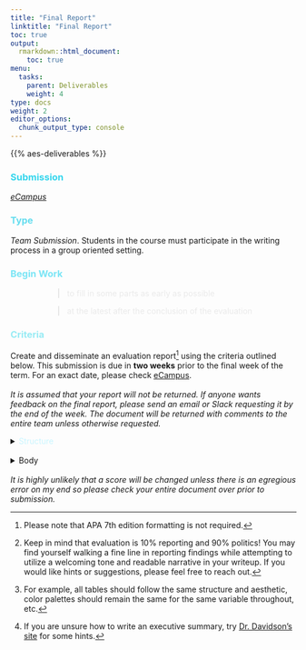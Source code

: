 ```yaml
---
title: "Final Report"
linktitle: "Final Report"
toc: true
output:
  rmarkdown::html_document:
    toc: true
menu:
  tasks:
    parent: Deliverables
    weight: 4
type: docs
weight: 2
editor_options: 
  chunk_output_type: console
---
```


<script src="/rmarkdown-libs/kePrint/kePrint.js"></script>

<link href="/rmarkdown-libs/lightable/lightable.css" rel="stylesheet" />

{{% aes-deliverables %}}

### <span style="color:#35d6ed">Submission</span>

<i>[eCampus](https://ecampus.wvu.edu)</i>

### <span style="color:#65ddef">Type</span>

<i>Team Submission</i>. Students in the course must participate in the writing process in a group oriented setting.

### <span style="color:#7ae5f5">Begin Work</span>

<div style="padding-left: 60px;">

> <span style="color:#eaeaea">to fill in some parts as early as possible</span>

> <span style="color:#eaeaea">at the latest after the conclusion of the evaluation</span>

</div>

### <span style="color:#97ebf4">Criteria</span>

Create and disseminate an evaluation report[^1] using the criteria outlined below. This submission is due in <b>two weeks</b> prior to the final week of the term. For an exact date, please check [eCampus](https://ecampus.wvu.edu/).
<br>
<br>
<i>It is assumed that your report will not be returned. If anyone wants feedback on the final report, please send an email or Slack requesting it by the end of the week. The document will be returned with comments to the entire team unless otherwise requested.</i>
<br>
<details>
<summary>
<span style="color:#c9f6ff">Structure</span>
</summary>

1.  construct a single document that uses a one voice

2.  use language appropriate for your intended audience and using proper grammar, spelling, and consistency in tone[^2]

3.  make the entire product aesthetically pleasing

4.  remain consistent in how elements of the <span style="color:#c9f6ff"><a href='#body'>Body</a></span> are portrayed[^3]

5.  create two to three variants following the table below

    <table class=" lightable-paper" style="font-family: &quot;Arial Narrow&quot;, arial, helvetica, sans-serif; width: auto !important; margin-left: auto; margin-right: auto;">
    <thead>
    <tr>
    <th style="text-align:left;color: #ffffff !important;background-color: transparent !important;vertical-align: middle !important;">

    Variant

    </th>
    <th style="text-align:left;color: #ffffff !important;background-color: transparent !important;vertical-align: middle !important;">

    Submission to

    </th>
    <th style="text-align:left;color: #ffffff !important;background-color: transparent !important;vertical-align: middle !important;">

    Description

    </th>
    <th style="text-align:center;color: #ffffff !important;background-color: transparent !important;vertical-align: middle !important;">

    Must satisfy <span style="color:#c9f6ff"><a href="#body">Body</a></span> criteria

    </th>
    <th style="text-align:center;color: #ffffff !important;background-color: transparent !important;vertical-align: middle !important;">

    Required format

    </th>
    </tr>
    </thead>
    <tbody>
    <tr>
    <td style="text-align:left;width: 5em; color: #ffffff !important;color: #ffffff !important;background-color: transparent !important;vertical-align: middle !important;">

    Client

    </td>
    <td style="text-align:left;width: 8em; color: #ffffff !important;color: #ffffff !important;background-color: transparent !important;vertical-align: middle !important;">

    Sponsor

    </td>
    <td style="text-align:left;width: 30em; color: #ffffff !important;color: #ffffff !important;background-color: transparent !important;vertical-align: middle !important;">

    This is a full evaluation report without any course related documentation

    </td>
    <td style="text-align:center;width: 10em; color: #ffffff !important;color: #ffffff !important;background-color: transparent !important;vertical-align: middle !important;">

    1-11

    </td>
    <td style="text-align:center;width: 10em; color: #ffffff !important;color: #ffffff !important;background-color: transparent !important;vertical-align: middle !important;">

    <img src="/logos/pdf-ico.png" alt="PDF" width="35">

    </td>
    </tr>
    <tr>
    <td style="text-align:left;width: 5em; color: #ffffff !important;color: #ffffff !important;background-color: transparent !important;vertical-align: middle !important;">

    Public

    </td>
    <td style="text-align:left;width: 8em; color: #ffffff !important;color: #ffffff !important;background-color: transparent !important;vertical-align: middle !important;">

    <a href="https://edp617spring2023.slack.com/archives/C054JGGQ2HY" target="_blank">Slack</a>

    </td>
    <td style="text-align:left;width: 30em; color: #ffffff !important;color: #ffffff !important;background-color: transparent !important;vertical-align: middle !important;">

    Remove any identifiable information and follow the guidelines of your IRB approval <i>if applicable</i>.

    </td>
    <td style="text-align:center;width: 10em; color: #ffffff !important;color: #ffffff !important;background-color: transparent !important;vertical-align: middle !important;">

    1-12

    </td>
    <td style="text-align:center;width: 10em; color: #ffffff !important;color: #ffffff !important;background-color: transparent !important;vertical-align: middle !important;">

    <img src="/logos/pdf-ico.png" alt="PDF" width="35">

    </td>
    </tr>
    <tr>
    <td style="text-align:left;width: 5em; color: #ffffff !important;color: #ffffff !important;background-color: transparent !important;vertical-align: middle !important;">

    Course

    </td>
    <td style="text-align:left;width: 8em; color: #ffffff !important;color: #ffffff !important;background-color: transparent !important;vertical-align: middle !important;">

    <a href="https://ecampus.wvu.edu" target="_blank">eCampus</a>

    </td>
    <td style="text-align:left;width: 30em; color: #ffffff !important;color: #ffffff !important;background-color: transparent !important;vertical-align: middle !important;">

    This is a full evaluation report with additional course related documentation

    </td>
    <td style="text-align:center;width: 10em; color: #ffffff !important;color: #ffffff !important;background-color: transparent !important;vertical-align: middle !important;">

    1-13

    </td>
    <td style="text-align:center;width: 10em; color: #ffffff !important;color: #ffffff !important;background-color: transparent !important;vertical-align: middle !important;">

    <img src="/logos/doc-ico.png" alt="Word" width="35">

    </td>
    </tr>
    </tbody>
    </table>

    <br>

6.  name your files using both of the following formats

<div style="padding-left: 60px;">

> <span style="color:#ffffff"><b>teamname_finalreport.docx</b></span>

> <span style="color:#ffffff"><b>teamname_finalreport.pdf</b></span>

</div>

</details>
<br>
<details>
<summary>
<span style="color:#c9f6ff"><a name="body">Body</a></span>
</summary>

Required headers are provided in <font color="#bb86fc"><b>bold</b></font> and must be submitted in order.

1.  <i>title page</i>

    Include a cover page with the (a) title in the middle of the page and (b) every group member’s name in the lower right-hand corner in an order of your choice with internal roles in parentheses <i>if applicable</i>.

2.  <font color="#bb86fc"><b>Table of Contents</b></font>

3.  <font color="#bb86fc"><b>Executive Summary</b></font>

    This is a one (1) to three (3) page shortened description of the full report. It is arguably the most crucial part, so please make sure you pay special attention to this part. You must include at least two data visualizations![^4]

4.  <font color="#bb86fc"><b>Introduction</b></font>

    Provide a detailed description of the program derived from D1, D2, and your actual evaluation.

5.  <font color="#bb86fc"><b>Purpose</b></font>

    In one (1) page or less, describe the

    - underlying reason for the evaluation
    - evaluation questions
    - any other overarching purpose related elements you deem fit
      <br>
      <br>

6.  <font color="#bb86fc"><b>Timeline</b></font>

    Provide a brief narrative and graphic outlining the entire evaluative process and activities. This should be no more than one (1) page.

7.  <font color="#bb86fc"><b>Methods</b></font>

    This section will be a detailed description of your implemented methods. At minimum, please cover the following <i>where applicable</i>:

    - <font color="#bb86fc"><b>Participants</b></font>

      A description, including demographics, of the overall targeted population and sample that you have drawn.

    - <font color="#bb86fc"><b>Data Collection</b></font>

      - <i>secondary data</i>

        Provide a description of what existing data you used in your evaluation, where it came from, what it looks like, and a description of the parts used.

      - <i>primary data</i>

        Discuss what data you actively collected within the scope of the evaluation, what it looks like, how you collected it, what instruments and/or materials were used, and how you gained permission from participants.
        <br>

8.  <font color="#bb86fc"><b>Analysis</b></font>

    Provide a brief, clear and concise narrative of your analysis. Include tables and figures to make your point. Address how you analyzed the quantitative, qualitative, and or mixed data you had. Make a concerted effort to be extremely clear regarding the steps, when they occurred, and how you tackled the data set(s).

9.  <font color="#bb86fc"><b>Results</b></font>

    Provide summery description of the results. These must be directly tied back to the original evaluation questions.

10. <font color="#bb86fc"><b>Recommendations</b></font> <i>if applicable</i>

    - <i>program-level</i>

      Provide recommendations for improving the program. These should be tied back to the original evaluation questions.

    - <i>evaluation-level</i>

      Provide recommendations for future evaluators including, but not limited to, what areas of the program may be value added to study, lessons learned from your evaluation efforts, etc.
      <br>

11. <font color="#bb86fc"><b>Appendix</b></font>

    Provide the results of your theory driven evaluation, in that note (a) your initial logic model with a summarized description, (b) an updated logic model with a summarized description, and (c) an explicit comparison using a narrative and/or table indicating elements of the program that differ between both. Add additional appendices as needed but please label each as A, B, C, ect.

12. <font color="#bb86fc"><b>Statement of Integrity</b></font>

    Written by your team collectively, submit a one (1) paragraph narrative describing everything you stated is truthful and that you indeed performed the work indicated within the evaluation report is accurate. Note that all parties must provide a signature under the paragraph agreeing to the statement. Digital signatures are absolutely acceptable and highly recommended.

13. <font color="#bb86fc"><b>Submission Receipt</b></font>

    Provide a receipt, statement signed by the primary stakeholder/sponsor, or some other proof that you have submitted your final report to the intended individual or party.

</details>

<br>
<i>It is highly unlikely that a score will be changed unless there is an egregious error on my end so please check your entire document over prior to submission.</i>

[^1]: Please note that APA 7th edition formatting is not required.

[^2]: Keep in mind that evaluation is 10% reporting and 90% politics! You may find yourself walking a fine line in reporting findings while attempting to utilize a welcoming tone and readable narrative in your writeup. If you would like hints or suggestions, please feel free to reach out.

[^3]: For example, all tables should follow the same structure and aesthetic, color palettes should remain the same for the same variable throughout, etc.

[^4]: If you are unsure how to write an executive summary, try <a href="https://betterevaluation.org/en/evaluation-options/executive_summaries">Dr. Davidson’s site</a> for some hints.
